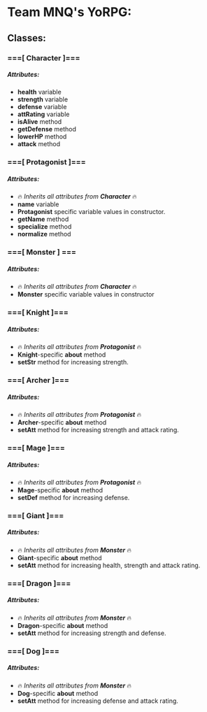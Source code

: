 # Team **MNQ**'s YoRPG:

## Classes:

### ===[ Character ]===
##### *Attributes*:
- **health** variable
- **strength** variable
- **defense** variable
- **attRating** variable
- **isAlive** method
- **getDefense** method
- **lowerHP** method
- **attack** method

### ===[ Protagonist ]===
##### *Attributes*:
- :fire: *Inherits all attributes from **Character*** :fire:
- **name** variable
- **Protagonist** specific variable values in constructor.
- **getName** method
- **specialize** method
- **normalize** method

### ===[ Monster ] ===
##### *Attributes*:
- :fire: *Inherits all attributes from **Character*** :fire:
- **Monster** specific variable values in constructor

### ===[ Knight ]===
##### *Attributes*:
- :fire: *Inherits all attributes from **Protagonist*** :fire:
- **Knight**-specific **about** method
- **setStr** method for increasing strength.

### ===[ Archer ]===
##### *Attributes*:
- :fire: *Inherits all attributes from **Protagonist*** :fire:
- **Archer**-specific **about** method
- **setAtt** method for increasing strength and attack rating.

### ===[ Mage ]===
##### *Attributes*:
- :fire: *Inherits all attributes from **Protagonist*** :fire:
- **Mage**-specific **about** method
- **setDef** method for increasing defense.

### ===[ Giant ]===
##### *Attributes*:
- :fire: *Inherits all attributes from **Monster*** :fire:
- **Giant**-specific **about** method
- **setAtt** method for increasing health, strength and attack rating.

### ===[ Dragon ]===
##### *Attributes*:
- :fire: *Inherits all attributes from **Monster*** :fire:
- **Dragon**-specific **about** method
- **setAtt** method for increasing strength and defense.

### ===[ Dog ]===
##### *Attributes*:
- :fire: *Inherits all attributes from **Monster*** :fire:
- **Dog**-specific **about** method
- **setAtt** method for increasing defense and attack rating.
